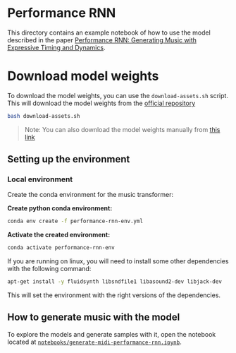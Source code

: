 # Performance RNN

This directory contains an example notebook of how to use the model described in the paper [Performance RNN: Generating Music with Expressive Timing and Dynamics](https://magenta.tensorflow.org/performance-rnn).


# Download model weights

To download the model weights, you can use the `download-assets.sh` script. This will download the model weights from the [official repository](https://github.com/magenta/magenta/blob/main/magenta/models/performance_rnn/README.md#pre-trained)

```bash
bash download-assets.sh
```

> Note: You can also download the model weights manually from [this link](http://download.magenta.tensorflow.org/models/performance_with_dynamics.mag)


## Setting up the environment

### Local environment

Create the conda environment for the music transformer:

**Create python conda environment:**
```bash
conda env create -f performance-rnn-env.yml
``` 

**Activate the created environment:**
```bash
conda activate performance-rnn-env
```

If you are running on linux, you will need to install some other dependencies with the following command:
```bash
apt-get install -y fluidsynth libsndfile1 libasound2-dev libjack-dev
```


This will set the environment with the right versions of the dependencies.


## How to generate music with the model

To explore the models and generate samples with it, open the notebook
located at [`notebooks/generate-midi-performance-rnn.ipynb`](notebooks/generate-midi-performance-rnn.ipynb).